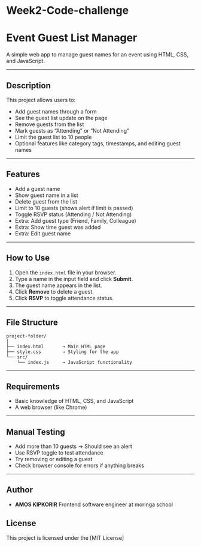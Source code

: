 # Week2-Code-challenge
# Event Guest List Manager

A simple web app to manage guest names for an event using HTML, CSS, and JavaScript.

---

## Description

This project allows users to:

- Add guest names through a form
- See the guest list update on the page
- Remove guests from the list
- Mark guests as “Attending” or “Not Attending”
- Limit the guest list to 10 people
- Optional features like category tags, timestamps, and editing guest names

---

## Features

- Add a guest name
-  Show guest name in a list
-  Delete guest from the list
-  Limit to 10 guests (shows alert if limit is passed)
-  Toggle RSVP status (Attending / Not Attending)
-  Extra: Add guest type (Friend, Family, Colleague)
-  Extra: Show time guest was added
-  Extra: Edit guest name

---

## How to Use

1. Open the `index.html` file in your browser.
2. Type a name in the input field and click **Submit**.
3. The guest name appears in the list.
4. Click **Remove** to delete a guest.
5. Click **RSVP** to toggle attendance status.

---

## File Structure

```
project-folder/
│
├── index.html       → Main HTML page
├── style.css        → Styling for the app
└── src/
    └── index.js     → JavaScript functionality
```

---

## Requirements

- Basic knowledge of HTML, CSS, and JavaScript
- A web browser (like Chrome)

---

## Manual Testing

- Add more than 10 guests → Should see an alert
- Use RSVP toggle to test attendance
- Try removing or editing a guest
- Check browser console for errors if anything breaks

---

## Author

- **AMOS KIPKORIR**
Frontend software engineer at moringa school


## License

This project is licensed under the [MIT License]